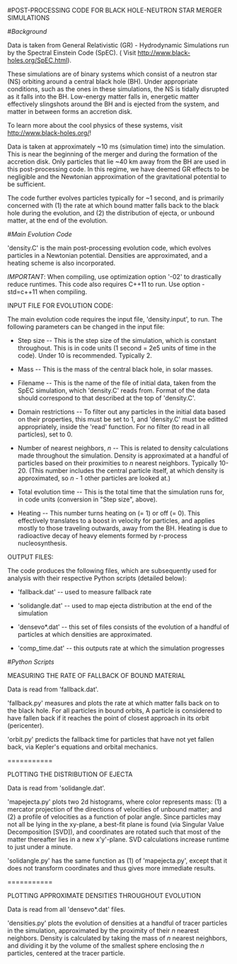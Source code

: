 #POST-PROCESSING CODE FOR BLACK HOLE-NEUTRON STAR MERGER SIMULATIONS


#_Background_

Data is taken from General Relativistic (GR) - Hydrodynamic Simulations
run by the Spectral Einstein Code (SpEC). ( Visit http://www.black-holes.org/SpEC.html).

These simulations are of binary systems which consist of a neutron star (NS) orbiting around a central black hole (BH). Under appropriate conditions, such as the ones in these simulations, the NS is tidally disrupted as it falls into the BH. Low-energy matter falls in, energetic matter effectively slingshots around the BH and is ejected from the system, and matter in between forms an accretion disk.

To learn more about the cool physics of these systems, visit http://www.black-holes.org/!

Data is taken at approximately ~10 ms (simulation time) into the simulation. This is near the beginning of the merger and during the formation of the accretion disk. Only particles that lie ~40 km away from the BH are used in this post-processing code. In this regime, we have deemed GR effects to be negligible and the Newtonian approximation of the gravitational potential to be sufficient.


The code further evolves particles typically for ~1 second, and is primarily concerned with (1) the rate at which bound matter falls back to the black hole during the evolution, and (2) the distribution of ejecta, or unbound matter, at the end of the evolution.


#_Main Evolution Code_

'density.C' is the main post-processing evolution code, which evolves particles in a Newtonian potential. Densities are approximated, and a heating scheme is also incorporated.

*IMPORTANT*: When compiling, use optimization option '-02' to drastically reduce runtimes. This code also requires C++11 to run. Use option -std=c++11 when compiling.

INPUT FILE FOR EVOLUTION CODE:

The main evolution code requires the input file, 'density.input', to run. The following parameters can be changed in the input file:

* Step size
-- This is the step size of the simulation, which is constant throughout. This is in code units (1 second = 2e5 units of time in the code). Under 10 is recommended. Typically 2.

* Mass
-- This is the mass of the central black hole, in solar masses.

* Filename
-- This is the name of the file of initial data, taken from the SpEC simulation, which 'density.C' reads from. Format of the data should correspond to that described at the top of 'density.C'.

* Domain restrictions
-- To filter out any particles in the initial data based on their properties, this must be set to 1, and 'density.C' must be editted appropriately, inside the 'read' function. For no filter (to read in all particles), set to 0.

* Number of nearest neighbors, _n_
-- This is related to density calculations made throughout the simulation. Density is approximated at a handful of particles based on their proximities to _n_ nearest neighbors. Typically 10-20. (This number includes the central particle itself, at which density is approximated, so _n_ - 1 other particles are looked at.)

* Total evolution time
-- This is the total time that the simulation runs for, in code units (conversion in "Step size", above).

* Heating
-- This number turns heating on (= 1) or off (= 0). This effectively translates to a boost in velocity for particles, and applies mostly to those traveling outwards, away from the BH. Heating is due to radioactive decay of heavy elements formed by r-process nucleosynthesis.

OUTPUT FILES:

The code produces the following files, which are subsequently used for analysis with their respective Python scripts (detailed below):

* 'fallback.dat' -- used to measure fallback rate

* 'solidangle.dat' -- used to map ejecta distribution at the end of the simulation

* 'densevo*.dat' -- this set of files consists of the evolution of a handful of particles at which densities are approximated. 


* 'comp_time.dat' -- this outputs rate at which the simulation progresses


#_Python Scripts_

MEASURING THE RATE OF FALLBACK OF BOUND MATERIAL

Data is read from 'fallback.dat'.

'fallback.py' measures and plots the rate at which matter falls back on to the black hole. For all particles in bound orbits, A particle is considered to have fallen back if it reaches the point of closest approach in its orbit (pericenter).

'orbit.py' predicts the fallback time for particles that have not yet fallen back, via Kepler's equations and orbital mechanics.

===========

PLOTTING THE DISTRIBUTION OF EJECTA

Data is read from 'solidangle.dat'.

'mapejecta.py' plots two 2d histograms, where color represents mass: (1) a mercator projection of the directions of velocities of unbound matter; and (2) a profile of velocities as a function of polar angle. Since particles may not all be lying in the xy-plane, a best-fit plane is found (via Singular Value Decomposition [SVD]), and coordinates are rotated such that most of the matter thereafter lies in a new x'y'-plane. SVD calculations increase runtime to just under a minute.

'solidangle.py' has the same function as (1) of 'mapejecta.py', except that it does not transform coordinates and thus gives more immediate results.

===========

PLOTTING APPROXIMATE DENSITIES THROUGHOUT EVOLUTION

Data is read from all 'densevo*.dat' files.

'densities.py' plots the evolution of densities at a handful of tracer particles in the simulation, approximated by the proximity of their _n_ nearest neighbors. Density is calculated by taking the mass of _n_ nearest neighbors, and dividing it by the volume of the smallest sphere enclosing the _n_ particles, centered at the tracer particle.









